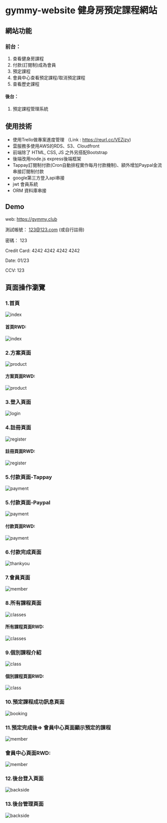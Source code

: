 # gymmy-website 健身房預定課程網站

## 網站功能
### 前台：
1. 查看健身房課程
2. 付款(訂閱制)成為會員
3. 預定課程
4. 會員中心查看預定課程/取消預定課程
5. 查看歷史課程
#### 後台：
1. 預定課程管理系統

## 使用技術
- 使用Trello做專案進度管理 （Link : https://reurl.cc/VEZjzy)
- 雲服務多使用AWS的RDS、S3、Cloudfront
- 前端除了 HTML, CSS, JS 之外另搭配Bootstrap
- 後端改用node.js express後端框架
- Tappay訂閱制付款(Cron自動排程實作每月付款機制)、額外增加Paypal金流串接訂閱制付款
- google第三方登入api串接
- jwt 會員系統
- ORM 資料庫串接

## Demo
web: https://gymmy.club

測試帳號： 123@123.com (或自行註冊)

密碼： 123

Credit Card: 4242 4242 4242 4242

Date: 01/23

CCV: 123

## 頁面操作瀏覽
### 1.首頁
![index](./github-png/1-1index.jpeg)

#### 首頁RWD:
![index](./github-png/1-2index.jpeg)

### 2.方案頁面
![product](./github-png/1-3product.jpeg)

#### 方案頁面RWD:
![product](./github-png/1-4product.jpeg)

### 3.登入頁面
![login](./github-png/2-1login.png)

### 4.註冊頁面
![register](./github-png/3-1register.jpeg)

#### 註冊頁面RWD:
![register](./github-png/3-2register.jpeg)

### 5.付款頁面-Tappay
![payment](./github-png/4-1payment.jpeg)

### 5.付款頁面-Paypal
![payment](./github-png/4-3payment.jpeg)

#### 付款頁面RWD:
![payment](./github-png/4-2payment.jpeg)

### 6.付款完成頁面
![thankyou](./github-png/5-1thankyou.png)

### 7.會員頁面
![member](./github-png/6-1member.jpeg)

### 8.所有課程頁面
![classes](./github-png/7-1classes.jpeg)

#### 所有課程頁面RWD:
![classes](./github-png/7-2classes.jpeg)

### 9.個別課程介紹
![class](./github-png/8-1classes.jpeg)

#### 個別課程頁面RWD:
![class](./github-png/8-2classes.jpeg)

### 10.預定課程成功訊息頁面
![booking](./github-png/9-2classes.png)

### 11.預定完成後=> 會員中心頁面顯示預定的課程
![member](./github-png/10-1update-mem.jpeg)

### 會員中心頁面RWD:
![member](./github-png/10-2update-mem.jpeg)

### 12.後台登入頁面
![backside](./github-png/11-1backside-login.jpeg)

### 13.後台管理頁面
![backside](./github-png/12-1backside.jpeg)